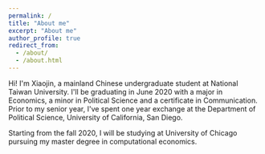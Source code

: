 ```yaml
---
permalink: /
title: "About me"
excerpt: "About me"
author_profile: true
redirect_from: 
  - /about/
  - /about.html
---
```


Hi! I'm Xiaojin, a mainland Chinese undergraduate student at National Taiwan University. I'll be graduating in June 2020 with a major in Economics, a minor in Political Science and a certificate in Communication. Prior to my senior year, I've spent one year exchange at the Department of Political Science, University of California, San Diego. 


Starting from the fall 2020, I will be studying at University of Chicago pursuing my master degree in computational economics.




